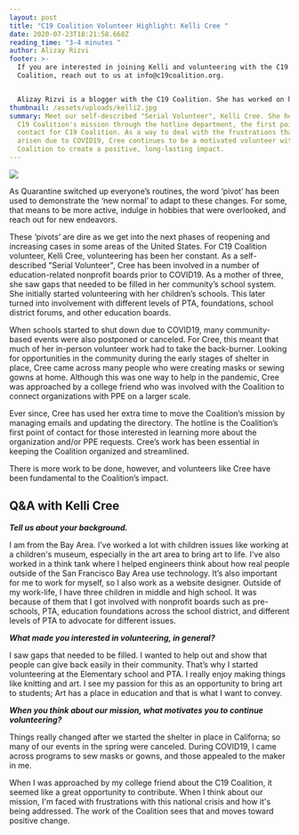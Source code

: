 ```yaml
---
layout: post
title: "C19 Coalition Volunteer Highlight: Kelli Cree "
date: 2020-07-23T18:21:58.668Z
reading_time: "3-4 minutes "
author: Alizay Rizvi
footer: >-
  If you are interested in joining Kelli and volunteering with the C19
  Coalition, reach out to us at info@c19coalition.org.


  Alizay Rizvi is a blogger with the C19 Coalition. She has worked on health equity programs, including at the American Heart Association, to increase diversity in the health and social justice sector and aid in finding solutions to lessen health disparities and inequities in the United States. As a young professional, she is passionate about educating and empowering her generation to become agents of change. You can find her on [LinkedIn](https://www.linkedin.com/in/alizayrizvi/).
thumbnail: /assets/uploads/kelli2.jpg
summary: Meet our self-described "Serial Volunteer", Kelli Cree. She helps with
  C19 Coalition's mission through the hotline department, the first point of
  contact for C19 Coalition. As a way to deal with the frustrations that have
  arisen due to COVID19, Cree continues to be a motivated volunteer with the
  Coalition to create a positive, long-lasting impact.
---
```

![](/assets/uploads/kelli2.jpg#portrait)

As Quarantine switched up everyone’s routines, the word ‘pivot’ has been used to demonstrate the ‘new normal’ to adapt to these changes. For some, that means to be more active, indulge in hobbies that were overlooked, and reach out for new endeavors.

These ‘pivots’ are dire as we get into the next phases of reopening and increasing cases in some areas of the United States. For C19 Coalition volunteer, Kelli Cree, volunteering has been her constant. As a self-described "Serial Volunteer", Cree has been involved in a number of education-related nonprofit boards prior to COVID19. As a mother of three, she saw gaps that needed to be filled in her community’s school system. She initially started volunteering with her children’s schools. This later turned into involvement with different levels of PTA, foundations, school district forums, and other education boards.

When schools started to shut down due to COVID19, many community-based events were also postponed or canceled. For Cree, this meant that much of her in-person volunteer work had to take the back-burner. Looking for opportunities in the community during the early stages of shelter in place, Cree came across many people who were creating masks or sewing gowns at home. Although this was one way to help in the pandemic, Cree was approached by a college friend who was involved with the Coalition to connect organizations with PPE on a larger scale.

Ever since, Cree has used her extra time to move the Coalition’s mission by managing emails and updating the directory. The hotline is the Coalition’s first point of contact for those interested in learning more about the organization and/or PPE requests. Cree’s work has been essential in keeping the Coalition organized and streamlined.

There is more work to be done, however, and volunteers like Cree have been fundamental to the Coalition’s impact.

## Q&A with Kelli Cree

***Tell us about your background.***

I am from the Bay Area. I’ve worked a lot with children issues like working at a children's museum, especially in the art area to bring art to life. I've also worked in a think tank where I helped engineers think about how real people outside of the San Francisco Bay Area use technology. It’s also important for me to work for myself, so I also work as a website designer. Outside of my work-life, I have three children in middle and high school. It was because of them that I got involved with nonprofit boards such as pre-schools, PTA, education foundations across the school district, and different levels of PTA to advocate for different issues.

***What made you interested in volunteering, in general?***

I saw gaps that needed to be filled. I wanted to help out and show that people can give back easily in their community. That’s why I started volunteering at the Elementary school and PTA. I really enjoy making things like knitting and art. I see my passion for this as an opportunity to bring art to students; Art has a place in education and that is what I want to convey.

***When you think about our mission, what motivates you to continue volunteering?***

Things really changed after we started the shelter in place in Californa; so many of our events in the spring were canceled. During COVID19, I came across programs to sew masks or gowns, and those appealed to the maker in me. 

When I was approached by my college friend about the C19 Coalition, it seemed like a great opportunity to contribute. When I think about our mission, I'm faced with frustrations with this national crisis and how it's being addressed. The work of the Coalition sees that and moves toward positive change.